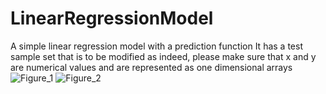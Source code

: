 # LinearRegressionModel
A simple linear regression model with a prediction function 
It has a test sample set that is to be modified as indeed, please make sure that x and y are numerical values and are represented as one dimensional arrays
![Figure_1](https://github.com/user-attachments/assets/53ed3501-6e7f-4c1b-b9a4-7716490f9c9c)
![Figure_2](https://github.com/user-attachments/assets/078d8f3d-7ca2-4ec6-8f54-fc9c1834720f)
